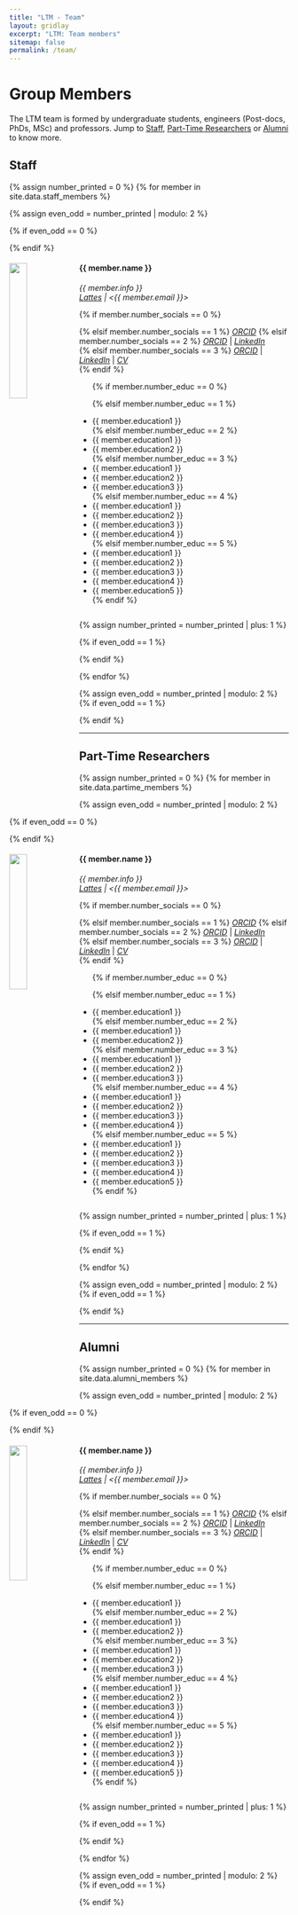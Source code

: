 ```yaml
---
title: "LTM - Team"
layout: gridlay
excerpt: "LTM: Team members"
sitemap: false
permalink: /team/
---
```


# Group Members
The LTM team is formed by undergraduate students, engineers (Post-docs, PhDs, MSc) and professors. Jump to [Staff](#staff), [Part-Time Researchers](#part-time-researchers) or [Alumni](#alumni) to know more.

## Staff
{% assign number_printed = 0 %}
{% for member in site.data.staff_members %}

{% assign even_odd = number_printed | modulo: 2 %}

{% if even_odd == 0 %}
<div class="row">
{% endif %}

<div class="col-sm-6 clearfix">
  <img src="{{ site.url }}{{ site.baseurl }}/images/ltm_team/{{ member.photo }}" class="img-responsive" width="25%" style="float: left" />
  <h4>{{ member.name }}</h4>
  <i>
    {{ member.info }} <br>
    <a href="{{ member.lattes }}">Lattes</a> | <{{ member.email }}> <br>
  </i>
  <ul>
  {% if member.number_socials == 0 %}
     
  {% elsif member.number_socials == 1 %}
    <i><a href="{{ member.orcid }}">ORCID</a></i>
  {% elsif member.number_socials == 2 %}
    <i><a href="{{ member.orcid }}">ORCID</a></i> | <i><a href="{{ member.linkedin }}">LinkedIn</a></i> <br>
  {% elsif member.number_socials == 3 %}
    <i><a href="{{ member.orcid }}">ORCID</a></i> | <i><a href="{{ member.linkedin }}">LinkedIn</a></i> 
    | <i><a href="/curriculum/{{member.cv}}">CV</a></i> <br> 
  {% endif %}
  </ul>
  <ul style="overflow: hidden">
  {% if member.number_educ == 0 %}
  
  {% elsif member.number_educ == 1 %}
    <li> {{ member.education1 }} </li>
  {% elsif member.number_educ == 2 %}
    <li> {{ member.education1 }} </li>
    <li> {{ member.education2 }} </li>
  {% elsif member.number_educ == 3 %}
    <li> {{ member.education1 }} </li>
    <li> {{ member.education2 }} </li>
    <li> {{ member.education3 }} </li>
  {% elsif member.number_educ == 4 %}
    <li> {{ member.education1 }} </li>
    <li> {{ member.education2 }} </li>
    <li> {{ member.education3 }} </li>
    <li> {{ member.education4 }} </li>
  {% elsif member.number_educ == 5 %}
    <li> {{ member.education1 }} </li>
    <li> {{ member.education2 }} </li>
    <li> {{ member.education3 }} </li>
    <li> {{ member.education4 }} </li>
    <li> {{ member.education5 }} </li>
  {% endif %}
  </ul>
</div>

{% assign number_printed = number_printed | plus: 1 %}

{% if even_odd == 1 %}
</div>
{% endif %}

{% endfor %}

{% assign even_odd = number_printed | modulo: 2 %}
{% if even_odd == 1 %}
</div>
{% endif %}


---
## Part-Time Researchers
{% assign number_printed = 0 %}
{% for member in site.data.partime_members %}

{% assign even_odd = number_printed | modulo: 2 %}

{% if even_odd == 0 %}
<div class="row">
{% endif %}

<div class="col-sm-6 clearfix">
  <img src="{{ site.url }}{{ site.baseurl }}/images/ltm_team/{{ member.photo }}" class="img-responsive" width="25%" style="float: left" />
  <h4>{{ member.name }}</h4>
  <i>
    {{ member.info }} <br>
    <a href="{{ member.lattes }}">Lattes</a> | <{{ member.email }}> <br>
  </i>
  <ul>
  {% if member.number_socials == 0 %}
     
  {% elsif member.number_socials == 1 %}
    <i><a href="{{ member.orcid }}">ORCID</a></i>
  {% elsif member.number_socials == 2 %}
    <i><a href="{{ member.orcid }}">ORCID</a></i> | <i><a href="{{ member.linkedin }}">LinkedIn</a></i> <br>
  {% elsif member.number_socials == 3 %}
    <i><a href="{{ member.orcid }}">ORCID</a></i> | <i><a href="{{ member.linkedin }}">LinkedIn</a></i> 
    | <i><a href="/curriculum/{{member.cv}}">CV</a></i> <br> 
  {% endif %}
  </ul>
  <ul style="overflow: hidden">
  {% if member.number_educ == 0 %}
  
  {% elsif member.number_educ == 1 %}
    <li> {{ member.education1 }} </li>
  {% elsif member.number_educ == 2 %}
    <li> {{ member.education1 }} </li>
    <li> {{ member.education2 }} </li>
  {% elsif member.number_educ == 3 %}
    <li> {{ member.education1 }} </li>
    <li> {{ member.education2 }} </li>
    <li> {{ member.education3 }} </li>
  {% elsif member.number_educ == 4 %}
    <li> {{ member.education1 }} </li>
    <li> {{ member.education2 }} </li>
    <li> {{ member.education3 }} </li>
    <li> {{ member.education4 }} </li>
  {% elsif member.number_educ == 5 %}
    <li> {{ member.education1 }} </li>
    <li> {{ member.education2 }} </li>
    <li> {{ member.education3 }} </li>
    <li> {{ member.education4 }} </li>
    <li> {{ member.education5 }} </li>
  {% endif %}
  </ul>

</div>

{% assign number_printed = number_printed | plus: 1 %}

{% if even_odd == 1 %}
</div>
{% endif %}

{% endfor %}

{% assign even_odd = number_printed | modulo: 2 %}
{% if even_odd == 1 %}
</div>
{% endif %}



---
## Alumni
{% assign number_printed = 0 %}
{% for member in site.data.alumni_members %}

{% assign even_odd = number_printed | modulo: 2 %}

{% if even_odd == 0 %}
<div class="row">
{% endif %}

<div class="col-sm-6 clearfix">
  <img src="{{ site.url }}{{ site.baseurl }}/images/ltm_team/{{ member.photo }}" class="img-responsive" width="25%" style="float: left" />
  <h4>{{ member.name }}</h4>
  <i>
    {{ member.info }} <br>
    <a href="{{ member.lattes }}">Lattes</a> | <{{ member.email }}> <br>
  </i>
  <ul>
  {% if member.number_socials == 0 %}
     
  {% elsif member.number_socials == 1 %}
    <i><a href="{{ member.orcid }}">ORCID</a></i>
  {% elsif member.number_socials == 2 %}
    <i><a href="{{ member.orcid }}">ORCID</a></i> | <i><a href="{{ member.linkedin }}">LinkedIn</a></i> <br>
  {% elsif member.number_socials == 3 %}
    <i><a href="{{ member.orcid }}">ORCID</a></i> | <i><a href="{{ member.linkedin }}">LinkedIn</a></i> 
    | <i><a href="/curriculum/{{member.cv}}">CV</a></i> <br> 
  {% endif %}
  </ul>
  <ul style="overflow: hidden">
  {% if member.number_educ == 0 %}
  
  {% elsif member.number_educ == 1 %}
    <li> {{ member.education1 }} </li>
  {% elsif member.number_educ == 2 %}
    <li> {{ member.education1 }} </li>
    <li> {{ member.education2 }} </li>
  {% elsif member.number_educ == 3 %}
    <li> {{ member.education1 }} </li>
    <li> {{ member.education2 }} </li>
    <li> {{ member.education3 }} </li>
  {% elsif member.number_educ == 4 %}
    <li> {{ member.education1 }} </li>
    <li> {{ member.education2 }} </li>
    <li> {{ member.education3 }} </li>
    <li> {{ member.education4 }} </li>
  {% elsif member.number_educ == 5 %}
    <li> {{ member.education1 }} </li>
    <li> {{ member.education2 }} </li>
    <li> {{ member.education3 }} </li>
    <li> {{ member.education4 }} </li>
    <li> {{ member.education5 }} </li>
  {% endif %}
  </ul>
</div>

{% assign number_printed = number_printed | plus: 1 %}

{% if even_odd == 1 %}
</div>
{% endif %}

{% endfor %}

{% assign even_odd = number_printed | modulo: 2 %}
{% if even_odd == 1 %}
</div>
{% endif %}
